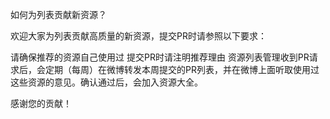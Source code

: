 如何为列表贡献新资源？

欢迎大家为列表贡献高质量的新资源，提交PR时请参照以下要求：

请确保推荐的资源自己使用过
提交PR时请注明推荐理由
资源列表管理收到PR请求后，会定期（每周）在微博转发本周提交的PR列表，并在微博上面听取使用过这些资源的意见。确认通过后，会加入资源大全。

感谢您的贡献！
